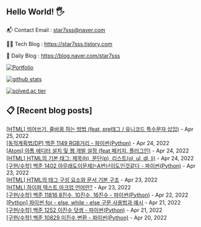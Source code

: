 ## Hello World! 🖐

📬 Contact Email : star7sss@naver.com

👨‍💻 Tech Blog : https://star7sss.tistory.com

🤪 Daily Blog : https://blog.naver.com/star7sss

[![Portfolio](https://img.shields.io/badge/Portfolio-%23000000.svg?style=for-the-badge&logo=firefox&logoColor=#FF7139)](https://fern-way-13f.notion.site/Jang-Thang-3b7b327981a2456c8ee5952eadb848b9)

[![github stats](https://github-readme-stats.vercel.app/api?username=jangThang&show_icons=true&hide_border=False)](https://star7sss.tistory.com)

[![solved.ac tier](http://mazassumnida.wtf/api/v2/generate_badge?boj=star7sss)](https://solved.ac/star7sss)

## 📋 [Recent blog posts]
[[HTML] 띄어쓰기, 줄바꿈 하는 방법 (feat, pre태그 / 유니코드 특수문자 삽입)](https://star7sss.tistory.com/485) - Apr 25, 2022<br>
[[동적계획법/DP] 백준 1149 RGB거리 - 파이썬(Python)](https://star7sss.tistory.com/329) - Apr 24, 2022<br>
[[Atom] 아톰 에디터 설치 및 웹 개발 설정 (feat 패키지, 플러그인)](https://star7sss.tistory.com/474) - Apr 24, 2022<br>
[[HTML] HTML의 기본 태그: 제목(h), 문단(p), 리스트(ol, ul, dl, li)](https://star7sss.tistory.com/484) - Apr 24, 2022<br>
[[구현/수학] 백준 1402 아무래도이문제는A번난이도인것같다 - 파이썬(Python)](https://star7sss.tistory.com/328) - Apr 23, 2022<br>
[[HTML] HTML의 태그 구성 요소와 문서 기본 구조](https://star7sss.tistory.com/475) - Apr 23, 2022<br>
[[HTML] 하이퍼 텍스트 마크업 언어란?](https://star7sss.tistory.com/473) - Apr 23, 2022<br>
[[구현/수학] 백준 11816 8진수, 10진수, 16진수 - 파이썬(Python)](https://star7sss.tistory.com/327) - Apr 22, 2022<br>
[[Python] 파이썬 for - else, while - else 구문 사용법과 예시](https://star7sss.tistory.com/464) - Apr 21, 2022<br>
[[구현/수학] 백준 1252 이진수 덧셈 - 파이썬(Python)](https://star7sss.tistory.com/326) - Apr 21, 2022<br>
[[구현/수학] 백준 10829 이진수 변환 - 파이썬(Python)](https://star7sss.tistory.com/325) - Apr 20, 2022<br>
